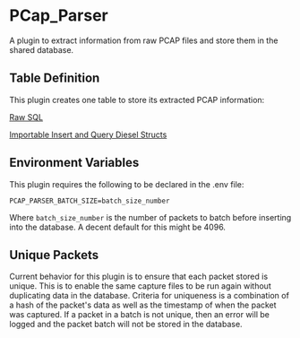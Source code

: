 # PCap_Parser

A plugin to extract information from raw PCAP files and store them in the shared database.

## Table Definition

This plugin creates one table to store its extracted PCAP information:

[Raw SQL](migrations/2021-03-21-142606_create_packet_table/up.sql)

[Importable Insert and Query Diesel Structs](src/models.rs)

## Environment Variables

This plugin requires the following to be declared in the .env file:

```PCAP_PARSER_BATCH_SIZE=batch_size_number```

Where ```batch_size_number``` is the number of packets to batch before inserting into the database. A decent default for this might be 4096.

## Unique Packets
Current behavior for this plugin is to ensure that each packet stored is unique. This is to enable the same capture files to be run again without duplicating data in the database. Criteria for uniqueness is a combination of a hash of the packet's data as well as the timestamp of when the packet was captured. If a packet in a batch is not unique, then an error will be logged and the packet batch will not be stored in the database.